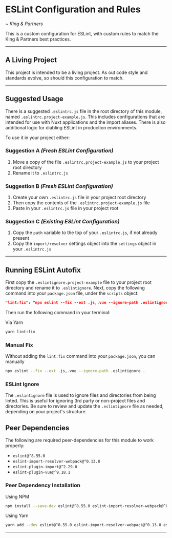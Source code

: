 # ESLint Configuration and Rules

_~ King & Partners_

This is a custom configuration for ESLint, with custom rules to match the King & Partners best practices.
***

## A Living Project

This project is intended to be a living project. As out code style and standards evolve, so should this configuration to
match.
***

## Suggested Usage

There is a suggested `.eslintrc.js` file in the root directory of this module, named `.eslintrc.project-example.js`.
This includes configurations that are intended for use with Nuxt applications and the import aliases. There is also
additional logic for diabling ESLint in production environments.

To use it in your project either:

### Suggestion A _(Fresh ESLint Configuration)_

1. Move a copy of the file `.eslintrc.project-example.js` to your project root directory
2. Rename it to `.eslintrc.js`

### Suggestion B _(Fresh ESLint Configuration)_

1. Create your own `.eslintrc.js` file in your project root directory
2. Then copy the contents of the `.eslintrc.project-example.js` file
3. Paste in your `.eslintrc.js` file in your project root

### Suggestion C _(Existing ESLint Configuration)_

1. Copy the `path` variable to the top of your `.eslintrc.js`, if not already present
2. Copy the `import/resolver` settings object into the `settings` object in your `.eslintrc.js`
***

## Running ESLint Autofix
First copy the `.eslintignore.project-example` file to your project root directory and rename it to `.eslintignore`.
Next, copy the following command into your `package.json` file, under the `scripts` object:

```json
"lint:fix": "npx eslint --fix --ext .js,.vue --ignore-path .eslintignore ."
```

Then run the following command in your terminal:

Via Yarn
```bash
yarn lint:fix
```

### Manual Fix
Without adding the `lint:fix` command into your `package.json`, you can manually

```bash
npx eslint --fix --ext .js,.vue --ignore-path .eslintignore .
```

### ESLint Ignore
The `.eslintignore` file is used to ignore files and directories from being linted. This is useful for ignoring 3rd party or non-project files and directories.
Be sure to review and update the `.eslintignore` file as needed, depending on your project's structure.

## Peer Dependencies
The following are required peer-dependencies for this module to work properly:
- `eslint@^8.55.0`
- `eslint-import-resolver-webpack@^0.13.8`
- `eslint-plugin-import@^2.29.0`
- `eslint-plugin-vue@^9.18.1`

### Peer Dependency Installation
Using NPM
```bash
npm install --save-dev eslint@^8.55.0 eslint-import-resolver-webpack@^0.13.8 eslint-plugin-import@^2.29.0 eslint-plugin-vue@^9.18.1
```
Using Yarn
```bash
yarn add --dev eslint@^8.55.0 eslint-import-resolver-webpack@^0.13.8 eslint-plugin-import@^2.29.0 eslint-plugin-vue@^9.18.1
```
***
